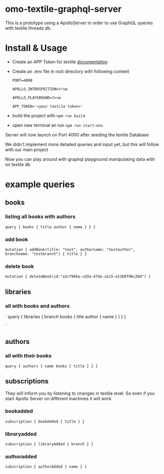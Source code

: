 # omo-textile-graphql-server
This is a prototype using a ApolloServer in order to use GraphQL queries with textile threads db.

# Install & Usage
- Create an APP Token for textile [documentation](https://docs.textile.io/)
- Create an .env file in root directory with following content

    `PORT=4000`

    `APOLLO_INTROSPECTION=true`

    `APOLLO_PLAYGROUND=true`

    `APP_TOKEN='<your textile token>'`

- build the project with `npm run build`
- open new terminal an run `npm run start:env`

Server will now launch on Port 4000 after seeding the textile Database

We didn't implement more detailed queries and input yet, but this will follow with our main project

Now you can play around with graphql playground manipulating data with on textile db

# example queries
## books
### listing all books with authors
`
query {
  books {
    title
    author {
      name
    }
  }
}
`
### add book
`mutation {
  addBook(title: "test", authorname: "testauthor", branchname: "testbranch") {
    title
  }
}`
### delete book
`mutation {
  deleteBook(id:"a3c7965a-cd3a-47da-a1c5-e1368f96c20d")
}` 
## libraries
### all with books and authors
`
query {
  libraries {
    branch
    books {
      title
      author {
        name
      }
    }
  }
}

`
## authors
### all with their books
`
query {
  authors {
    name
    books {
      title
    }
  }
}
`

## subscriptions
They will inform you by listening to changes in textile level. So even if you start Apollo Server on different machines it will work

### bookadded 
`
subscription {
  bookAdded {
    title
  }
}
`

### libraryadded 
`
subscription {
  libraryAdded {
    branch
  }
}
`

### authoradded 
`
subscription {
  authorAdded {
    name
  }
}
`
